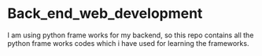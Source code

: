# Back_end_web_development
I am using python frame works for my backend, so this repo contains all the python frame works codes which i have used for learning the frameworks. 
